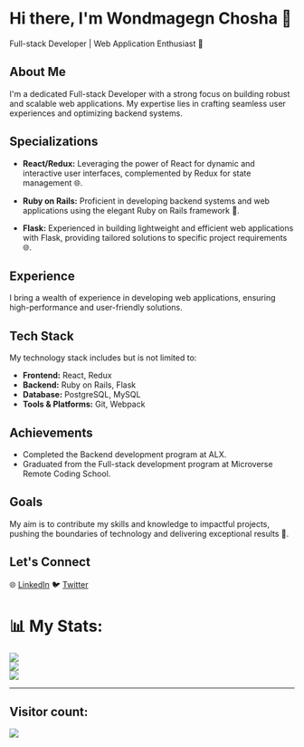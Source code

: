 # Hi there, I'm Wondmagegn Chosha 👋 

<p align="left"> 
  Full-stack Developer | Web Application Enthusiast 🚀<br>
</p>

## About Me

I'm a dedicated Full-stack Developer with a strong focus on building robust and scalable web applications. My expertise lies in crafting seamless user experiences and optimizing backend systems.

## Specializations

- **React/Redux:** Leveraging the power of React for dynamic and interactive user interfaces, complemented by Redux for state management 🌐.
  
- **Ruby on Rails:** Proficient in developing backend systems and web applications using the elegant Ruby on Rails framework 💎.

- **Flask:** Experienced in building lightweight and efficient web applications with Flask, providing tailored solutions to specific project requirements 🌐.

## Experience

I bring a wealth of experience in developing web applications, ensuring high-performance and user-friendly solutions.

## Tech Stack

My technology stack includes but is not limited to:

- **Frontend:** React, Redux
- **Backend:** Ruby on Rails, Flask
- **Database:** PostgreSQL, MySQL
- **Tools & Platforms:** Git, Webpack

## Achievements

- Completed the Backend development program at ALX.
- Graduated from the Full-stack development program at Microverse Remote Coding School.

## Goals

My aim is to contribute my skills and knowledge to impactful projects, pushing the boundaries of technology and delivering exceptional results 🎯.

## Let's Connect

🌐 [LinkedIn](https://linkedin.com/in/wondmagegn-abriham-b867289a) 
🐦 [Twitter](https://twitter.com/wabaham9) 

# 📊 My Stats:
![](https://github-readme-stats.vercel.app/api?username=wacoo&theme=react&hide_border=false&include_all_commits=true&count_private=true)<br/>
![](https://github-readme-streak-stats.herokuapp.com/?user=wacoo&theme=react&hide_border=false)<br/>
![](https://github-readme-stats.vercel.app/api/top-langs/?username=wacoo&theme=react&hide_border=false&include_all_commits=true&count_private=true&layout=compact)

---
## Visitor count:
  <img src="https://profile-counter.glitch.me/wacoo/count.svg" />
